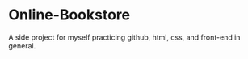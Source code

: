 # Online-Bookstore

A side project for myself practicing github, html, css, and front-end in general.

